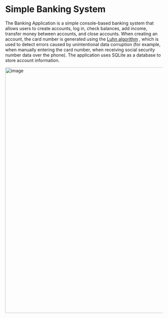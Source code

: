 # Simple Banking System
The Banking Application is a simple console-based banking system that allows users to create accounts, log in, check balances, add income, transfer money between accounts, and close accounts.
When creating an account, the card number is generated using the <a href="https://en.wikipedia.org/wiki/Luhn_algorithm" target="_blank">Luhn algorithm</a>
, which is used to detect errors caused by unintentional data corruption (for example, when manually entering the card number, when receiving social security number data over the phone).
The application uses SQLite as a database to store account information.

<img width="785" alt="image" src="https://user-images.githubusercontent.com/125138065/218279793-f8d12dbc-96ea-4c30-91fb-abacf149ef8c.png">



